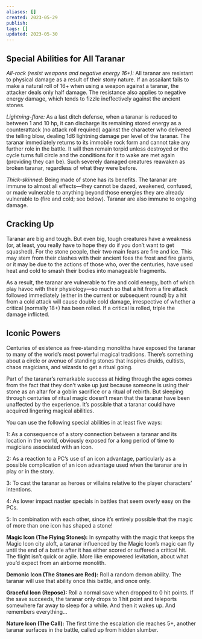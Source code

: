 ```yaml
---
aliases: []
created: 2023-05-29
publish: 
tags: []
updated: 2023-05-30
---
```


## Special Abilities for All Taranar

*All-rock (resist weapons and negative energy 16+):* All taranar are resistant to physical damage as a result of their stony nature. If an assailant fails to make a natural roll of 16+ when using a weapon against a taranar, the attacker deals only half damage. The resistance also applies to negative energy damage, which tends to fizzle ineffectively against the ancient stones.

*Lightning-flare:* As a last ditch defense, when a taranar is reduced to between 1 and 10 hp, it can discharge its remaining stored energy as a counterattack (no attack roll required) against the character who delivered the telling blow, dealing 1d6 lightning damage per level of the taranar. The taranar immediately returns to its immobile rock form and cannot take any further role in the battle. It will then remain torpid unless destroyed or the cycle turns full circle and the conditions for it to wake are met again (providing they can be). Such severely damaged creatures reawaken as broken taranar, regardless of what they were before.

*Thick-skinned:* Being made of stone has its benefits. The taranar are immune to almost all effects—they cannot be dazed, weakened, confused, or made vulnerable to anything beyond those energies they are already vulnerable to (fire and cold; see below). Taranar are also immune to ongoing damage.

## Cracking Up

Taranar are big and tough. But even big, tough creatures have a weakness (or, at least, you really have to hope they do if you don’t want to get squashed). For the stone people, their two main fears are fire and ice. This may stem from their clashes with their ancient foes the frost and fire giants, or it may be due to the actions of those who, over the centuries, have used heat and cold to smash their bodies into manageable fragments.

As a result, the taranar are vulnerable to fire and cold energy, both of which play havoc with their physiology—so much so that a hit from a fire attack followed immediately (either in the current or subsequent round) by a hit from a cold attack will cause double cold damage, irrespective of whether a critical (normally 18+) has been rolled. If a critical is rolled, triple the damage inflicted.

## Iconic Powers

Centuries of existence as free-standing monoliths have exposed the taranar to many of the world’s most powerful magical traditions. There’s something about a circle or avenue of standing stones that inspires druids, cultists, chaos magicians, and wizards to get a ritual going.

Part of the taranar’s remarkable success at hiding through the ages comes from the fact that they don’t wake up just because someone is using their stone as an altar for a goblin sacrifice or a ritual of rebirth. But sleeping through centuries of ritual magic doesn’t mean that the taranar have been unaffected by the experience. It’s possible that a taranar could have acquired lingering magical abilities.

You can use the following special abilities in at least five ways:

1: As a consequence of a story connection between a taranar and its location in the world, obviously exposed for a long period of time to magicians associated with an icon.

2: As a reaction to a PC’s use of an icon advantage, particularly as a possible complication of an icon advantage used when the taranar are in play or in the story.

3: To cast the taranar as heroes or villains relative to the player characters’ intentions.

4: As lower impact nastier specials in battles that seem overly easy on the PCs.

5: In combination with each other, since it’s entirely possible that the magic of more than one icon has shaped a stone!

**Magic Icon (The Flying Stones):** In sympathy with the magic that keeps the Magic Icon city aloft, a taranar influenced by the Magic Icon’s magic can fly until the end of a battle after it has either scored or suffered a critical hit. The flight isn’t quick or agile. More like empowered levitation, about what you’d expect from an airborne monolith.

**Demonic Icon (The Stones are Red):** Roll a random demon ability. The taranar will use that ability once this battle, and once only.

**Graceful Icon (Repose):** Roll a normal save when dropped to 0 hit points. If the save succeeds, the taranar only drops to 1 hit point and teleports somewhere far away to sleep for a while. And then it wakes up. And remembers everything…

**Nature Icon (The Call):** The first time the escalation die reaches 5+, another taranar surfaces in the battle, called up from hidden slumber. 